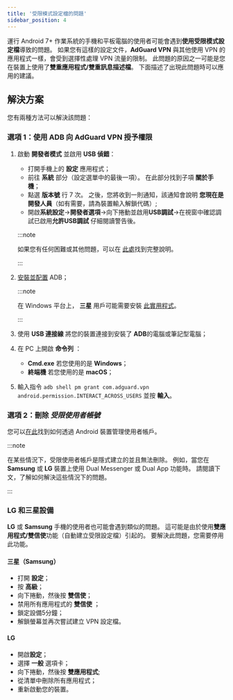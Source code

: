 ```yaml
---
title: '受限模式設定檔的問題'
sidebar_position: 4
---
```


運行 Android 7+ 作業系統的手機和平板電腦的使用者可能會遇到**使用受限模式設定檔**導致的問題。 如果您有這樣的設定文件，**AdGuard VPN** 與其他使用 VPN 的應用程式一樣，會受到選擇性處理 VPN 流量的限制。 此問題的原因之一可能是您在裝置上使用了**雙重應用程式/雙重訊息描述檔**。 下面描述了出現此問題時可以應用的建議。

## 解決方案

您有兩種方法可以解決該問題：

### 選項 1：使用 ADB 向 AdGuard VPN 授予權限

1. 啟動 **開發者模式** 並啟用 **USB 偵錯**：

    - 打開手機上的 **設定** 應用程式；
    - 前往 **系統** 部分（設定選單中的最後一項）。 在此部分找到子項 **關於手機**；
    - 點選 **版本號** 行 7 次。 之後，您將收到一則通知，該通知會說明 **您現在是開發人員**（如有需要，請為裝置輸入解鎖代碼）;
    - 開啟**系統設定**→**開發者選項**→向下捲動並啟用**USB調試**→在視窗中確認調試已啟用**允許USB調試** 仔細閱讀警告後。

    :::note

    如果您有任何困難或其他問題，可以在 [此處](https://developer.android.com/studio/debug/dev-options)找到完整說明。

    :::

1. [安裝並配置](https://www.xda-developers.com/install-adb-windows-macos-linux/) ADB；

    :::note

    在 Windows 平台上， **三星** 用戶可能需要安裝 [此實用程式](https://developer.samsung.com/mobile/android-usb-driver.html)。

    :::

1. 使用 **USB 連接線** 將您的裝置連接到安裝了 **ADB**的電腦或筆記型電腦；

1. 在 PC 上開啟 **命令列** ：

    - **Cmd.exe** 若您使用的是 **Windows**；
    - **終端機** 若您使用的是 **macOS**；

1. 輸入指令 `adb shell pm grant com.adguard.vpn android.permission.INTERACT_ACROSS_USERS` 並按 **輸入**。

### 選項 2：刪除 *受限使用者帳號*

您可以[在此](https://support.google.com/a/answer/6223444?hl=en)找到如何透過 Android 裝置管理使用者帳戶。

:::note

在某些情況下，受限使用者帳戶是隱式建立的並且無法刪除。 例如，當您在 **Samsung** 或 **LG** 裝置上使用 Dual Messenger 或 Dual App 功能時。 請閱讀下文，了解如何解決這些情況下的問題。

:::

### LG 和三星設備

**LG** 或 **Samsung** 手機的使用者也可能會遇到類似的問題。 這可能是由於使用**雙應用程式/雙信使**功能（自動建立受限設定檔）引起的。 要解決此問題，您需要停用此功能。

#### 三星（Samsung）

- 打開 **設定**；
- 按 **高級**；
- 向下捲動，然後按 **雙信使**；
- 禁用所有應用程式的 **雙信使** ；
- 鎖定設備5分鐘；
- 解鎖螢幕並再次嘗試建立 VPN 設定檔。

#### LG

- 開啟**設定**；
- 選擇 **一般** 選項卡；
- 向下捲動，然後按 **雙應用程式**;
- 從清單中刪除所有應用程式；
- 重新啟動您的裝置。
